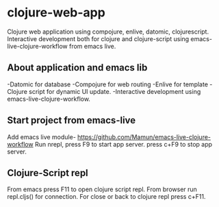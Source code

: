 clojure-web-app
===============

Clojure web application using compojure, enlive, datomic, clojurescript. Interactive development both for clojure and clojure-script 
using emacs-live-clojure-workflow from emacs live. 


About application and emacs lib
-------------------------------
-Datomic for database
-Compojure for web routing
-Enlive for template
-Clojure script for dynamic UI update.
-Interactive development using emacs-live-clojure-workflow.


Start project from emacs-live
-----------------------------
Add emacs live module- https://github.com/Mamun/emacs-live-clojure-workflow
Run nrepl, press F9 to start app server. press c+F9 to stop app server.


Clojure-Script repl
-------------------
From emacs press F11 to open clojure script repl.
From browser run repl.cljs() for connection. 
For close or back to clojure repl press c+F11.




